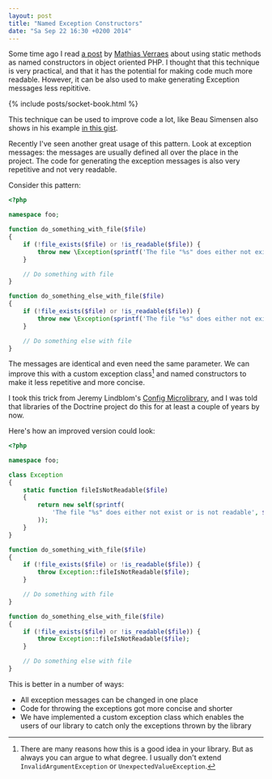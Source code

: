 ```yaml
---
layout: post
title: "Named Exception Constructors"
date: "Sa Sep 22 16:30 +0200 2014"
---
```

Some time ago I read [a post][named constructors] by [Mathias Verraes](http://verraes.net) about using
static methods as named constructors in object oriented PHP. I thought that this technique is very
practical, and that it has the potential for making code much more readable.
However, it can be also used to make generating Exception messages less
repititive.

{% include posts/socket-book.html %}

[named constructors]: http://verraes.net/2014/06/named-constructors-in-php/

This technique can be used to improve code a lot, like Beau Simensen
also shows in his example [in this gist](https://gist.github.com/simensen/67139c0521c5495a799c).

Recently I've seen another great usage of this pattern. Look at exception
messages: the messages are usually defined all over the place in the project. The code
for generating the exception messages is also very repetitive and not very
readable.

Consider this pattern:

```php
<?php

namespace foo;

function do_something_with_file($file)
{
    if (!file_exists($file) or !is_readable($file)) {
        throw new \Exception(sprintf('The file "%s" does either not exist or is not readable', $file));
    }

    // Do something with file
}

function do_something_else_with_file($file)
{
    if (!file_exists($file) or !is_readable($file)) {
        throw new \Exception(sprintf('The file "%s" does either not exist or is not readable', $file));
    }

    // Do something else with file
}
```

The messages are identical and even need the same parameter. We can improve this
with a custom exception class[^customexceptionclass] and named constructors to
make it less repetitive and more concise.

I took this trick from Jeremy Lindblom's [Config Microlibrary][config], and I was told
that libraries of the Doctrine project do this for at least a couple of years by now.

Here's how an improved version could look:

```php
<?php

namespace foo;

class Exception
{
    static function fileIsNotReadable($file)
    {
        return new self(sprintf(
            'The file "%s" does either not exist or is not readable', $file
        ));
    }
}

function do_something_with_file($file)
{
    if (!file_exists($file) or !is_readable($file)) {
        throw Exception::fileIsNotReadable($file);
    }

    // Do something with file
}

function do_something_else_with_file($file)
{
    if (!file_exists($file) or !is_readable($file)) {
        throw Exception::fileIsNotReadable($file);
    }

    // Do something else with file
}
```

This is better in a number of ways:

* All exception messages can be changed in one place
* Code for throwing the exceptions got more concise and shorter
* We have implemented a custom exception class which enables the users of our library to catch
  only the exceptions thrown by the library

[config]: https://github.com/jeremeamia/microlib-config/blob/master/config.php#L238
[^customexceptionclass]: There are many reasons how this is a good idea in your
    library. But
    as always you can argue to what degree. I usually don't extend
    `InvalidArgumentException` or `UnexpectedValueException`.
[^assertions]: To make it even more concise for our simple use case, check out
    Benjamin Eberlei's [assert library](https://github.com/beberlei/assert).
